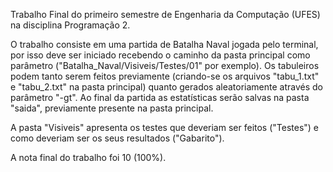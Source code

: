 Trabalho Final do primeiro semestre de Engenharia da Computação (UFES) na disciplina Programação 2.

O trabalho consiste em uma partida de Batalha Naval jogada pelo terminal, por isso deve ser iniciado recebendo o caminho da pasta principal como parâmetro ("Batalha_Naval/Visiveis/Testes/01" por exemplo). Os tabuleiros podem tanto serem feitos previamente (criando-se os arquivos "tabu_1.txt" e "tabu_2.txt" na pasta principal) quanto gerados aleatoriamente através do parâmetro "-gt". Ao final da partida as estatísticas serão salvas na pasta "saida", previamente presente na pasta principal.

A pasta "Visiveis" apresenta os testes que deveriam ser feitos ("Testes") e como deveriam ser os seus resultados ("Gabarito").

A nota final do trabalho foi 10 (100%).